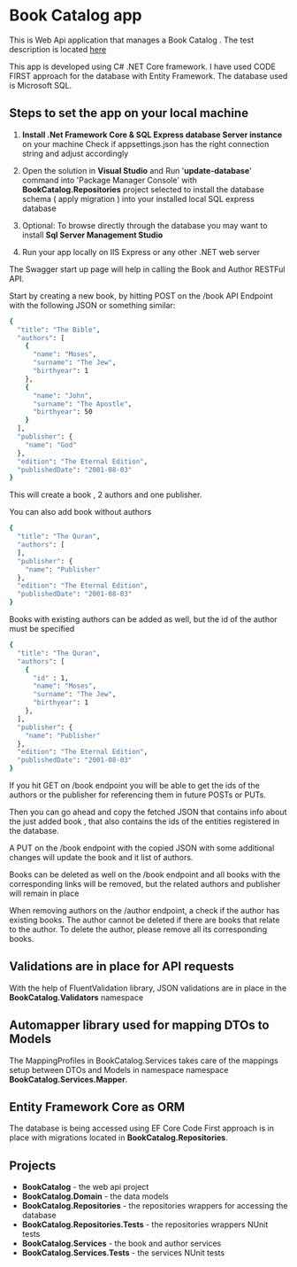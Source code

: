 # Book Catalog app

This is Web Api application that manages a Book Catalog .
The test description is located <a id='ssFeatures' href='https://github.com/luchiansienna/BookCatalogApp/blob/main/BookCatalog/Exercise.md'>here</a>

This app is developed using C# .NET Core framework.
I have used CODE FIRST approach for the database with Entity Framework.
The database used is Microsoft SQL.



## Steps to set the app on your local machine

1. **Install .Net Framework Core & SQL Express database Server instance** on your machine
Check if appsettings.json has the right connection string and adjust accordingly

2. Open the solution in **Visual Studio** and Run '**update-database**' command into 'Package Manager Console' with **BookCatalog.Repositories** project selected to install the database schema ( apply migration ) into your installed local SQL express database

3. Optional: To browse directly through the database you may want to install **Sql Server Management Studio**

4. Run your app locally on IIS Express or any other .NET web server

The Swagger start up page will help in calling the Book and Author RESTFul API.

Start by creating a new book, by hitting POST on the /book API Endpoint with the following JSON or something similar:

  ```sh
{
    "title": "The Bible",
    "authors": [
      {
        "name": "Moses",
        "surname": "The Jew",
        "birthyear": 1
      },
      {
        "name": "John",
        "surname": "The Apostle",
        "birthyear": 50
      }
    ],
    "publisher": {
      "name": "God"
    },
    "edition": "The Eternal Edition",
    "publishedDate": "2001-08-03"
}
  ```

This will create a book , 2 authors and one publisher.

You can also add book without authors

  ```sh
{
    "title": "The Quran",
    "authors": [
    ],
    "publisher": {
      "name": "Publisher"
    },
    "edition": "The Eternal Edition",
    "publishedDate": "2001-08-03"
}
  ```

Books with existing authors can be added as well, but the id of the author must be specified

  ```sh
{
    "title": "The Quran",
    "authors": [
      {
        "id" : 1,
        "name": "Moses",
        "surname": "The Jew",
        "birthyear": 1
      },
    ],
    "publisher": {
      "name": "Publisher"
    },
    "edition": "The Eternal Edition",
    "publishedDate": "2001-08-03"
}
  ```

If you hit GET on /book endpoint you will be able to get the ids of the authors or the publisher for referencing them in future POSTs or PUTs.

Then you can go ahead and copy the fetched JSON that contains info about the just added book , that also contains the ids of the entities registered in the database.

A PUT on the /book endpoint with the copied JSON with some additional changes will update the book and it list of authors. 

Books can be deleted as well on the /book endpoint and all books with the corresponding links will be removed, but the related authors and publisher will remain in place

When removing authors on the /author endpoint, a check if the author has existing books.
The author cannot be deleted if there are books that relate to the author.
To delete the author, please remove all its corresponding books.

## Validations are in place for API requests

With the help of FluentValidation library, JSON validations are in place in the **BookCatalog.Validators** namespace

## Automapper library used for mapping DTOs to Models

The MappingProfiles in BookCatalog.Services takes care of the mappings setup between DTOs and Models in namespace namespace **BookCatalog.Services.Mapper**.

## Entity Framework Core as ORM

The database is being accessed using EF Core
Code First approach is in place with migrations located in **BookCatalog.Repositories**.

## Projects

* **BookCatalog** - the web api project
* **BookCatalog.Domain** - the data models
* **BookCatalog.Repositories** - the repositories wrappers for accessing the database
* **BookCatalog.Repositories.Tests** - the repositories wrappers NUnit tests
* **BookCatalog.Services** - the book and author services
* **BookCatalog.Services.Tests** - the services NUnit tests
